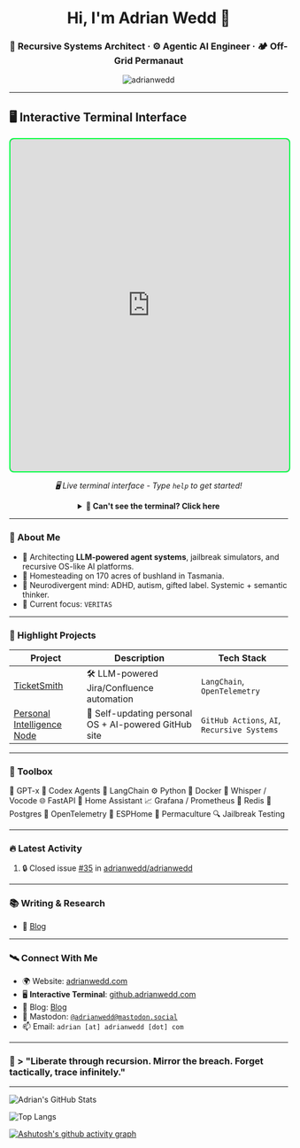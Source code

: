 <h1 align="center">Hi, I'm Adrian Wedd 👋</h1>
<h3 align="center">🧠 Recursive Systems Architect · ⚙️ Agentic AI Engineer · 🏕 Off-Grid Permanaut</h3>

<p align="center">
  <img src="https://komarev.com/ghpvc/?username=adrianwedd&label=Profile%20views&color=0e75b6&style=flat" alt="adrianwedd" />
</p>

---

## 🖥️ **Interactive Terminal Interface**

<div align="center">
  <iframe 
    src="https://github.adrianwedd.com/" 
    width="100%" 
    height="600" 
    frameborder="0" 
    style="border: 2px solid #00ff41; border-radius: 8px; background: #000; max-width: 1200px;"
    title="Adrian Wedd Interactive Terminal">
  </iframe>
  
  <p><em>🖥️ Live terminal interface - Type <code>help</code> to get started!</em></p>
  
  <details>
  <summary><strong>📱 Can't see the terminal? Click here</strong></summary>
  <br>
  <p>Visit the full interactive experience at: <strong><a href="https://github.adrianwedd.com/">github.adrianwedd.com</a></strong></p>
  
  <p><strong>Features:</strong></p>
  <ul align="left">
    <li>🖥️ <strong>Authentic Terminal</strong> - 15+ interactive commands</li>
    <li>🤖 <strong>Real-time AI Chat</strong> - Live conversations with Claude</li>
    <li>⚡ <strong>Command Explorer</strong> - <code>help</code>, <code>projects</code>, <code>homestead</code>, <code>veritas</code></li>
    <li>🎨 <strong>Matrix Rain Effect</strong> - Toggle with <code>matrix</code> command</li>
    <li>📊 <strong>Live Telemetry</strong> - Real homestead and system data</li>
    <li>🎵 <strong>Retro Music</strong> - Synthwave beats with <code>music cyberpunk</code></li>
    <li>🗣️ <strong>Voice Interface</strong> - Say "Adrian" to activate voice commands</li>
  </ul>
  </details>
</div>

---

### 🧠 About Me

- 🔭 Architecting **LLM-powered agent systems**, jailbreak simulators, and recursive OS-like AI platforms.
- 🌱 Homesteading on 170 acres of bushland in Tasmania.
- 🧩 Neurodivergent mind: ADHD, autism, gifted label. Systemic + semantic thinker.
- 🧠 Current focus: `VERITAS`

---

### 🚀 Highlight Projects

| Project | Description | Tech Stack |
|--------|-------------|------------|
| [TicketSmith](https://github.com/adrianwedd/TicketSmith) | 🛠️ LLM-powered Jira/Confluence automation | `LangChain`, `OpenTelemetry` |
| [Personal Intelligence Node](https://github.com/adrianwedd/adrianwedd) | 🧠 Self-updating personal OS + AI-powered GitHub site | `GitHub Actions`, `AI`, `Recursive Systems` |

---

### 🧰 Toolbox
🧠 GPT-x     🧬 Codex Agents    🔗 LangChain
⚙️ Python    🐳 Docker          🧠 Whisper / Vocode
🌐 FastAPI   🔌 Home Assistant  📈 Grafana / Prometheus
🔮 Redis     💾 Postgres        🧰 OpenTelemetry
📡 ESPHome   🌱 Permaculture    🔍 Jailbreak Testing

---

### 🔥 Latest Activity

<!--START_SECTION:activity-->
1. 🔒 Closed issue [#35](https://github.com/adrianwedd/adrianwedd/issues/35) in [adrianwedd/adrianwedd](https://github.com/adrianwedd/adrianwedd)
<!--END_SECTION:activity-->

---

### 📚 Writing & Research

- 📘 [Blog](https://adrianwedd.github.io/blog)

---

### 🛰️ Connect With Me

- 🌍 Website: [adrianwedd.com](https://adrianwedd.com)
- 🖥️ **Interactive Terminal**: [github.adrianwedd.com](https://github.adrianwedd.com/)
- 📝 Blog: [Blog](https://adrianwedd.github.io/blog)
- 🐘 Mastodon: [`@adrianwedd@mastodon.social`](https://mastodon.social/@adrianwedd)
- 📫 Email: `adrian [at] adrianwedd [dot] com`

---

### 🧠 > "Liberate through recursion. Mirror the breach. Forget tactically, trace infinitely."


---



![Adrian's GitHub Stats](https://github-readme-stats.vercel.app/api?username=adrianwedd&show_icons=true&theme=tokyonight)

![Top Langs](https://github-readme-stats.vercel.app/api/top-langs/?username=adrianwedd&layout=compact&theme=tokyonight)

[![Ashutosh's github activity graph](https://github-readme-activity-graph.vercel.app/graph?username=adrianwedd&theme=react-dark)](https://github.com/ashutosh00710/github-readme-activity-graph)